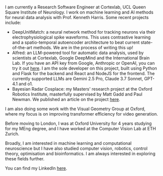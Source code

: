 I am currently a Research Software Engineer at Cortexlab, UCL Queen Square Institute of Neurology. I work on machine learning and AI methods for neural data analysis with Prof. Kenneth Harris. Some recent projects include:

- DeepUnitMatch: a neural network method for tracking neurons via their electrophysiological spike waveforms. This uses contrastive learning and a spatio-temporal autoencoder architecture to beat current state-of-the-art methods. We are in the process of writing this up!
- Alfred: an LLM-powered tool for automatic data analysis, used by scientists at Cortexlab, Google DeepMind and the International Brain Lab. If you have an API key from Google, Anthropic or OpenAI, you can try it out [here](https://alfred-g6uv.onrender.com/). I am the sole developer on this project, built using Python and Flask for the backend and React and NodeJS for the frontend. The currently supported LLMs are Gemini 2.5 Pro, Claude 3.7 Sonnet, GPT-4.1 and o1.
- Bayesian Radar Cosplace: my Masters' research project at the Oxford Robotics Institute, masterfully supervised by Matt Gadd and Paul Newman. We published an article on the project [here](https://doi.org/10.1049/rsn2.70002).

I am also doing some work with the Visual Geometry Group at Oxford, where my focus is on improving transformer efficiency for video generation.

Before moving to London, I was at Oxford University for 4 years studying for my MEng degree, and I have worked at the Computer Vision Lab at ETH Zurich. 

Broadly, I am interested in machine learning and computational neuroscience but I have also studied computer vision, robotics, control theory, optimisation and bioinformatics. I am always interested in exploring these fields further. 

You can find my LinkedIn [here](https://www.linkedin.com/in/suyash--agarwal/). 
